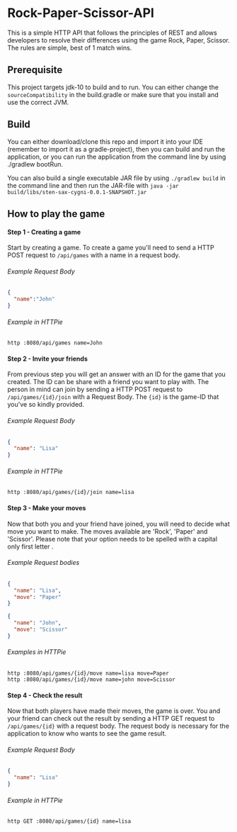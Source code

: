 # Rock-Paper-Scissor-API
This is a simple HTTP API that follows the principles of REST and allows developers to resolve their differences using the game Rock, Paper, Scissor. 
The rules are simple, best of 1 match wins.

## Prerequisite
This project targets jdk-10 to build and to run. You can either change the `sourceCompatibility` in the build.gradle or make sure that you install and use the correct JVM. 
## Build
You can either download/clone this repo and import it into your IDE (remember to import it as a gradle-project), then you can build and run the application, or you can run the application from the command line by using ./gradlew bootRun. 
 
You can also build a single executable JAR file by using `./gradlew build` in the command line and then run the JAR-file with `java -jar build/libs/sten-sax-cygni-0.0.1-SNAPSHOT.jar`

## How to play the game

#### Step 1 - Creating a game
Start by creating a game. To create a game you'll need to send a HTTP
POST request to `/api/games` with a name in a request body.
###### Example Request Body
```json
{
  "name":"John"
}
```
###### Example in HTTPie
`http :8080/api/games name=John`

#### Step 2 - Invite your friends
From previous step you will get an answer with an ID for the game that you created.
The ID can be share with a friend you want to play with. 
The person in mind can join by sending a HTTP POST request to `/api/games/{id}/join` with a Request Body.
The `{id}` is the game-ID that you've so kindly provided.
###### Example Request Body
```json
{
  "name": "Lisa"
}
```
###### Example in HTTPie
`http :8080/api/games/{id}/join name=lisa`
#### Step 3 - Make your moves
Now that both you and your friend have joined, you will need to decide what move you want to make. 
The moves available are 'Rock', 'Paper' and 'Scissor'. 
Please note that your option needs to be spelled with a capital only first letter .
###### Example Request bodies
```json
{
  "name": "Lisa",
  "move": "Paper"
}
```
```json
{
  "name": "John",
  "move": "Scissor"
}
```
###### Examples in HTTPie
`http :8080/api/games/{id}/move name=lisa move=Paper` <br>
`http :8080/api/games/{id}/move name=john move=Scissor`
#### Step 4 - Check the result
Now that both players have made their moves, the game is over.
You and your friend can check out the result by sending a HTTP GET request to `/api/games/{id}` with a request body.
The request body is necessary for the application to know who wants to see the game result. 
###### Example Request Body
```json
{
  "name": "Lisa"
}
```
###### Example in HTTPie
`http GET :8080/api/games/{id} name=lisa`

